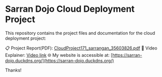 # Sarran Dojo Cloud Deployment Project

This repository contains the project files and documentation for the cloud deployment project: 

📋 Project Report(PDF): [CloudProject171_sarrangan_35603826.pdf](./CloudProject171_sarrangan_35603826.pdf)
🎥 Video Explainer: [Video link](https://drive.google.com/file/d/1m9SwzuJXxsSBJHoogHwHYZjeVbZgHT4a/view?usp=drivesdk)
🌐 My website is accessible at: [https://sarran-dojo.duckdns.org/](https://sarran-dojo.duckdns.org/)

Thanks!
